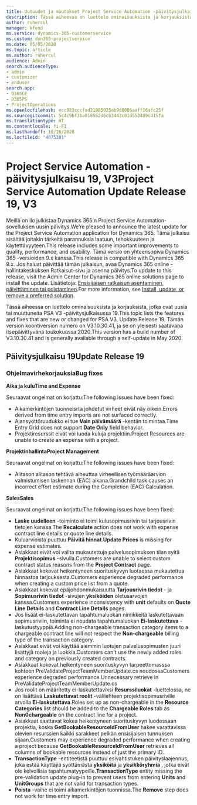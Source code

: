 ```yaml
---
title: Uutuudet ja muutokset Project Service Automation -päivitysjulkaisussa 19, V3
description: Tässä aiheessa on luettelo ominaisuuksista ja korjauksista, jotka ovat käytettävissä Project Service Automation -päivitysjulkaisussa 19, V3.
author: ruhercul
manager: kfend
ms.service: dynamics-365-customerservice
ms.custom: dyn365-projectservice
ms.date: 05/05/2020
ms.topic: article
ms.author: ruhercul
audience: Admin
search.audienceType:
- admin
- customizer
- enduser
search.app:
- D365CE
- D365PS
- ProjectOperations
ms.openlocfilehash: ecc923cccfad21985025ab9d8006aaff16afc25f
ms.sourcegitcommit: 5c4c9bf3ba018562d6cb3443c01d550489c415fa
ms.translationtype: HT
ms.contentlocale: fi-FI
ms.lasthandoff: 10/16/2020
ms.locfileid: "4075301"
---
```

# <a name="project-service-automation-update-release-19-v3"></a><span data-ttu-id="9a763-103">Project Service Automation -päivitysjulkaisu 19, V3</span><span class="sxs-lookup"><span data-stu-id="9a763-103">Project Service Automation Update Release 19, V3</span></span>

<span data-ttu-id="9a763-104">Meillä on ilo julkistaa Dynamics 365:n Project Service Automation-sovelluksen uusin päivitys.</span><span class="sxs-lookup"><span data-stu-id="9a763-104">We’re pleased to announce the latest update for the Project Service Automation application for Dynamics 365.</span></span> <span data-ttu-id="9a763-105">Tämä julkaisu sisältää joitakin tärkeitä parannuksia laatuun, tehokkuuteen ja käytettävyyteen.</span><span class="sxs-lookup"><span data-stu-id="9a763-105">This release includes some important improvements to quality, performance, and usability.</span></span> <span data-ttu-id="9a763-106">Tämä versio on yhteensopiva Dynamics 365 -versioiden 9.x kanssa.</span><span class="sxs-lookup"><span data-stu-id="9a763-106">This release is compatible with Dynamics 365 9.x.</span></span> <span data-ttu-id="9a763-107">Jos haluat päivittää tämän julkaisun, avaa Dynamics 365 online -hallintakeskuksen Ratkaisut-sivu ja asenna päivitys.</span><span class="sxs-lookup"><span data-stu-id="9a763-107">To update to this release, visit the Admin Center for Dynamics 365 online solutions page to install the update.</span></span> <span data-ttu-id="9a763-108">Lisätietoja: [Ensisijaisen ratkaisun asentaminen, päivittäminen tai poistaminen](https://docs.microsoft.com/power-platform/admin/install-remove-preferred-solution).</span><span class="sxs-lookup"><span data-stu-id="9a763-108">For more information, see [Install, update, or remove a preferred solution](https://docs.microsoft.com/power-platform/admin/install-remove-preferred-solution).</span></span>

<span data-ttu-id="9a763-109">Tässä aiheessa on luettelo ominaisuuksista ja korjauksista, jotka ovat uusia tai muuttuneita PSA V3 -päivitysjulkaisussa 19.</span><span class="sxs-lookup"><span data-stu-id="9a763-109">This topic lists the features and fixes that are new or changed for PSA V3, Update Release 19.</span></span> <span data-ttu-id="9a763-110">Tämän version koontiversion numero on V3.10.30.41, ja se on yleisesti saatavana itsepäivittyvänä toukokuussa 2020.</span><span class="sxs-lookup"><span data-stu-id="9a763-110">This version has a build number of V3.10.30.41 and is generally available through a self-update in May 2020.</span></span>

## <a name="update-release-19"></a><span data-ttu-id="9a763-111">Päivitysjulkaisu 19</span><span class="sxs-lookup"><span data-stu-id="9a763-111">Update Release 19</span></span>

### <a name="bug-fixes"></a><span data-ttu-id="9a763-112">Ohjelmavirhekorjauksia</span><span class="sxs-lookup"><span data-stu-id="9a763-112">Bug fixes</span></span>

<span data-ttu-id="9a763-113">**Aika ja kulu**</span><span class="sxs-lookup"><span data-stu-id="9a763-113">**Time and Expense**</span></span>

<span data-ttu-id="9a763-114">Seuraavat ongelmat on korjattu:</span><span class="sxs-lookup"><span data-stu-id="9a763-114">The following issues have been fixed:</span></span> 

- <span data-ttu-id="9a763-115">Aikamerkintöjen tuonneisrta johdetut virheet eivät näy oikein.</span><span class="sxs-lookup"><span data-stu-id="9a763-115">Errors derived from time entry imports are not surfaced correctly.</span></span>
- <span data-ttu-id="9a763-116">Ajansyöttöruudukko ei tue **Vain päivämäärä** -kentän toimintaa.</span><span class="sxs-lookup"><span data-stu-id="9a763-116">Time Entry Grid does not support **Date Only** field behavior.</span></span>
- <span data-ttu-id="9a763-117">Projektiresurssit eivät voi luoda kuluja projektiin.</span><span class="sxs-lookup"><span data-stu-id="9a763-117">Project Resources are unable to create an expense with a project.</span></span>

<span data-ttu-id="9a763-118">**Projektinhallinta**</span><span class="sxs-lookup"><span data-stu-id="9a763-118">**Project Management**</span></span>

<span data-ttu-id="9a763-119">Seuraavat ongelmat on korjattu:</span><span class="sxs-lookup"><span data-stu-id="9a763-119">The following issues have been fixed:</span></span> 

-  <span data-ttu-id="9a763-120">Alitason alitason tehtävä aiheuttaa virheellisen työmääräarvion valmistumisen laskennan (EAC) aikana.</span><span class="sxs-lookup"><span data-stu-id="9a763-120">Grandchild task causes an incorrect effort estimate during the Completion (EAC) Calculation.</span></span>

<span data-ttu-id="9a763-121">**Sales**</span><span class="sxs-lookup"><span data-stu-id="9a763-121">**Sales**</span></span>

<span data-ttu-id="9a763-122">Seuraavat ongelmat on korjattu:</span><span class="sxs-lookup"><span data-stu-id="9a763-122">The following issues have been fixed:</span></span> 

- <span data-ttu-id="9a763-123">**Laske uudelleen** -toiminto ei toimi kulusopimusrivin tai tarjousrivin tietojen kanssa.</span><span class="sxs-lookup"><span data-stu-id="9a763-123">The **Recalculate** action does not work with expense contract line details or quote line details.</span></span>
- <span data-ttu-id="9a763-124">Kuluarvioista puuttuu **Päivitä hinnat**.</span><span class="sxs-lookup"><span data-stu-id="9a763-124">**Update Prices** is missing for expense estimates.</span></span>
-  <span data-ttu-id="9a763-125">Asiakkaat eivät voi valita mukautettuja palvelusopimuksen tilan syitä **Projektisopimus** -sivulla.</span><span class="sxs-lookup"><span data-stu-id="9a763-125">Customers are unable to select custom contract status reasons from the **Project Contract** page.</span></span>
- <span data-ttu-id="9a763-126">Asiakkaat kokevat heikentyneen suorituskyvyn luotaessa mukautettua hinnastoa tarjouksesta.</span><span class="sxs-lookup"><span data-stu-id="9a763-126">Customers experience degraded performance when creating a custom price list from a quote.</span></span>
- <span data-ttu-id="9a763-127">Asiakkaat kokevat epäjohdonmukaisuutta **Tarjousrivin tiedot** - ja **Sopimusrivin tiedot** -sivujen **yksiköiden** oletusarvojen kanssa.</span><span class="sxs-lookup"><span data-stu-id="9a763-127">Customers experience inconsistency with **unit** defaults on **Quote Line Details** and **Contract Line Details** pages.</span></span>
- <span data-ttu-id="9a763-128">Jos lisäät ei-laskutettavan tapahtumaluokan nimikkeitä laskutettavaan sopimusriviin, toiminta ei noudata tapahtumaluokan **Ei-laskutettava** -laskutustyyppiä.</span><span class="sxs-lookup"><span data-stu-id="9a763-128">Adding non-chargeable transaction category items to a chargeable contract line will not respect the **Non-chargeable** billing type of the transaction category.</span></span>
- <span data-ttu-id="9a763-129">Asiakkaat eivät voi käyttää aiemmin luotujen palvelusopimusten juuri lisättyjä rooleja ja luokkia.</span><span class="sxs-lookup"><span data-stu-id="9a763-129">Customers can't use the newly added roles and category on previously created contracts.</span></span>
- <span data-ttu-id="9a763-130">Asiakkaat kokevat heikentyneen suorituskyvyn tarpeettomasssa kohteen PreValidateProjectTeamMemberUpdate.cs noudossa</span><span class="sxs-lookup"><span data-stu-id="9a763-130">Customers experience degraded performance Unnecessary retrieve in PreValidateProjectTeamMemberUpdate.cs</span></span>
- <span data-ttu-id="9a763-131">Jos roolit on määritetty ei-laskutettaviksi **Resurssiluokat** -luettelossa, ne on lisättävä **Laskutettavat roolit** -välilehteen projektisopimusriville arvolla **Ei-laskutettava**.</span><span class="sxs-lookup"><span data-stu-id="9a763-131">Roles set up as non-chargeable in the **Resource Categories** list should be added to the **Chargeable Roles** tab as **Non0chargeable** on the contract line for a project.</span></span>
- <span data-ttu-id="9a763-132">Asiakkaat saattavat kokea heikentyneen suorituskyvyn luodessaan projektia, koska **GetBookableResourceIdFromUser** hakee varattavissa olevien resurssien kaikki sarakkeet pelkän ensisijaisen tunnuksen sijaan.</span><span class="sxs-lookup"><span data-stu-id="9a763-132">Customers may experience degraded performance when creating a project because **GetBookableResourceIdFromUser** retrieves all columns of bookable resources instead of just the primary ID.</span></span>
- <span data-ttu-id="9a763-133">**TransactionType** -entiteetistä puuttuu esivahtistuken päivityslaajennus, joka estää käyttäjiä syöttämästä **yksiköitä** ja **yksikköryhmiä** , jotka eivät ole kelvollisia tapahtumatyypeille.</span><span class="sxs-lookup"><span data-stu-id="9a763-133">**TransactionType** entity missing the pre-validation update plug-in to prevent users from entering **Units** and **UnitGroups** that are not valid for transaction types.</span></span>
- <span data-ttu-id="9a763-134">**Poista** -vaihe ei toimi aikamerkintöjen tuonnissa.</span><span class="sxs-lookup"><span data-stu-id="9a763-134">The **Remove** step does not work for time entry import.</span></span>
